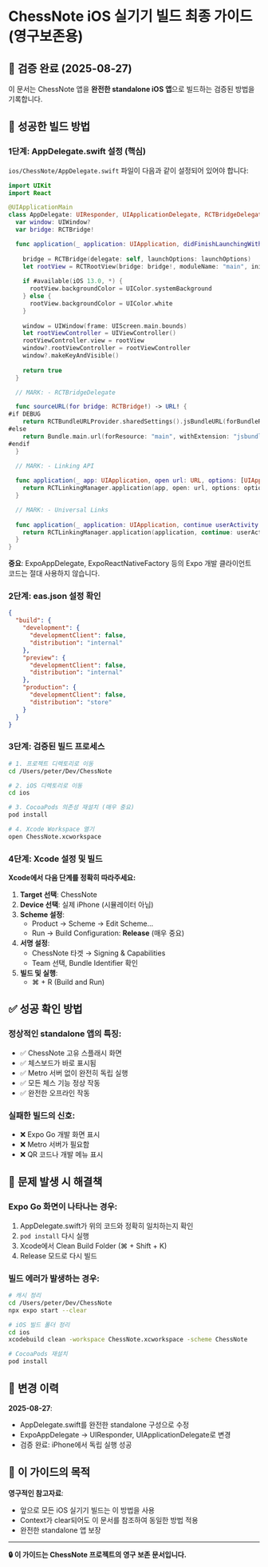 # ChessNote iOS 실기기 빌드 최종 가이드 (영구보존용)

## 🎯 검증 완료 (2025-08-27)

이 문서는 ChessNote 앱을 **완전한 standalone iOS 앱**으로 빌드하는 검증된 방법을 기록합니다.

## 🚀 성공한 빌드 방법

### 1단계: AppDelegate.swift 설정 (핵심)

`ios/ChessNote/AppDelegate.swift` 파일이 다음과 같이 설정되어 있어야 합니다:

```swift
import UIKit
import React

@UIApplicationMain
class AppDelegate: UIResponder, UIApplicationDelegate, RCTBridgeDelegate {
  var window: UIWindow?
  var bridge: RCTBridge!

  func application(_ application: UIApplication, didFinishLaunchingWithOptions launchOptions: [UIApplication.LaunchOptionsKey: Any]?) -> Bool {
    
    bridge = RCTBridge(delegate: self, launchOptions: launchOptions)
    let rootView = RCTRootView(bridge: bridge!, moduleName: "main", initialProperties: nil)
    
    if #available(iOS 13.0, *) {
      rootView.backgroundColor = UIColor.systemBackground
    } else {
      rootView.backgroundColor = UIColor.white
    }
    
    window = UIWindow(frame: UIScreen.main.bounds)
    let rootViewController = UIViewController()
    rootViewController.view = rootView
    window?.rootViewController = rootViewController
    window?.makeKeyAndVisible()
    
    return true
  }

  // MARK: - RCTBridgeDelegate

  func sourceURL(for bridge: RCTBridge!) -> URL! {
#if DEBUG
    return RCTBundleURLProvider.sharedSettings().jsBundleURL(forBundleRoot: ".expo/.virtual-metro-entry")
#else
    return Bundle.main.url(forResource: "main", withExtension: "jsbundle")
#endif
  }

  // MARK: - Linking API
  
  func application(_ app: UIApplication, open url: URL, options: [UIApplication.OpenURLOptionsKey: Any] = [:]) -> Bool {
    return RCTLinkingManager.application(app, open: url, options: options)
  }

  // MARK: - Universal Links
  
  func application(_ application: UIApplication, continue userActivity: NSUserActivity, restorationHandler: @escaping ([UIUserActivityRestoring]?) -> Void) -> Bool {
    return RCTLinkingManager.application(application, continue: userActivity, restorationHandler: restorationHandler)
  }
}
```

**중요**: ExpoAppDelegate, ExpoReactNativeFactory 등의 Expo 개발 클라이언트 코드는 절대 사용하지 않습니다.

### 2단계: eas.json 설정 확인

```json
{
  "build": {
    "development": {
      "developmentClient": false,
      "distribution": "internal"
    },
    "preview": {
      "developmentClient": false,
      "distribution": "internal"
    },
    "production": {
      "developmentClient": false,
      "distribution": "store"
    }
  }
}
```

### 3단계: 검증된 빌드 프로세스

```bash
# 1. 프로젝트 디렉토리로 이동
cd /Users/peter/Dev/ChessNote

# 2. iOS 디렉토리로 이동
cd ios

# 3. CocoaPods 의존성 재설치 (매우 중요)
pod install

# 4. Xcode Workspace 열기
open ChessNote.xcworkspace
```

### 4단계: Xcode 설정 및 빌드

**Xcode에서 다음 단계를 정확히 따라주세요:**

1. **Target 선택**: ChessNote
2. **Device 선택**: 실제 iPhone (시뮬레이터 아님)
3. **Scheme 설정**:
   - Product → Scheme → Edit Scheme...
   - Run → Build Configuration: **Release** (매우 중요)
4. **서명 설정**:
   - ChessNote 타겟 → Signing & Capabilities
   - Team 선택, Bundle Identifier 확인
5. **빌드 및 실행**:
   - ⌘ + R (Build and Run)

## ✅ 성공 확인 방법

### 정상적인 standalone 앱의 특징:
- ✅ ChessNote 고유 스플래시 화면
- ✅ 체스보드가 바로 표시됨
- ✅ Metro 서버 없이 완전히 독립 실행
- ✅ 모든 체스 기능 정상 작동
- ✅ 완전한 오프라인 작동

### 실패한 빌드의 신호:
- ❌ Expo Go 개발 화면 표시
- ❌ Metro 서버가 필요함
- ❌ QR 코드나 개발 메뉴 표시

## 🔧 문제 발생 시 해결책

### Expo Go 화면이 나타나는 경우:
1. AppDelegate.swift가 위의 코드와 정확히 일치하는지 확인
2. `pod install` 다시 실행
3. Xcode에서 Clean Build Folder (⌘ + Shift + K)
4. Release 모드로 다시 빌드

### 빌드 에러가 발생하는 경우:
```bash
# 캐시 정리
cd /Users/peter/Dev/ChessNote
npx expo start --clear

# iOS 빌드 폴더 정리
cd ios
xcodebuild clean -workspace ChessNote.xcworkspace -scheme ChessNote

# CocoaPods 재설치
pod install
```

## 📝 변경 이력

**2025-08-27**: 
- AppDelegate.swift를 완전한 standalone 구성으로 수정
- ExpoAppDelegate → UIResponder, UIApplicationDelegate로 변경
- 검증 완료: iPhone에서 독립 실행 성공

## 🎯 이 가이드의 목적

**영구적인 참고자료**: 
- 앞으로 모든 iOS 실기기 빌드는 이 방법을 사용
- Context가 clear되어도 이 문서를 참조하여 동일한 방법 적용
- 완전한 standalone 앱 보장

---

**🔒 이 가이드는 ChessNote 프로젝트의 영구 보존 문서입니다.**